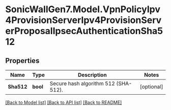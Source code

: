 # SonicWallGen7.Model.VpnPolicyIpv4ProvisionServerIpv4ProvisionServerProposalIpsecAuthenticationSha512

## Properties

Name | Type | Description | Notes
------------ | ------------- | ------------- | -------------
**Sha512** | **bool** | Secure hash algorithm 512 (SHA-512). | [optional] 

[[Back to Model list]](../README.md#documentation-for-models) [[Back to API list]](../README.md#documentation-for-api-endpoints) [[Back to README]](../README.md)

